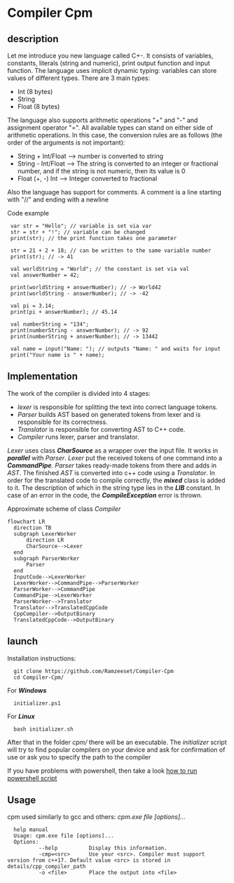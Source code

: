 # Compiler Cpm

  description
  -----------

Let me introduce you new language called C+-. It consists of variables, constants, literals (string and numeric), print output function and input function. 
The language uses implicit dynamic typing: variables can store values of different types. There are 3 main types:
  * Int (8 bytes)
  * String
  * Float (8 bytes)

The language also supports arithmetic operations "+" and "-" and assignment operator "=". All available types can stand on either side of arithmetic operations. In this case, the conversion rules are as follows (the order of the arguments is not important):
  * String + Int/Float --> number is converted to string
  * String - Int/Float --> The string is converted to an integer or fractional number, and if the string is not numeric, then its value is 0 
  * Float (+, -) Int   --> Integer converted to fractional

Also the language has support for comments. A comment is a line starting with "//" and ending with a newline
 
Code example
```
 var str = "Hello"; // variable is set via var
 str = str + "!"; // variable can be changed
 print(str); // the print function takes one parameter
```
```
 str = 21 + 2 + 18; // can be written to the same variable number 
 print(str); // -> 41
``` 
```
 val worldString = "World"; // the constant is set via val 
 val answerNumber = 42;
``` 
```
 print(worldString + answerNumber); // -> World42
 print(worldString - answerNumber); // -> -42
 
 val pi = 3.14;
 print(pi + answerNumber); // 45.14
``` 
```
 val numberString = "134";
 print(numberString - answerNumber); // -> 92
 print(numberString + answerNumber); // -> 13442
```
```
 val name = input("Name: "); // outputs "Name: " and waits for input
 print("Your name is " + name);
``` 
  Implementation
  --------------
The work of the compiler is divided into 4 stages:
  * *lexer* is responsible for splitting the text into correct language tokens. 
  * *Parser* builds AST based on generated tokens from lexer and is responsible for its correctness.
  * *Translator* is responsible for converting AST to C++ code.
  * *Compiler* runs lexer, parser and translator.
  
*Lexer* uses class ***CharSource*** as a wrapper over the input file. It works in ***parallel*** with *Parser*. *Lexer* put the received tokens of one command into a ***CommandPipe***. *Parser* takes ready-made tokens from there and adds in *AST*. The finished *AST* is converted into c++ code using a *Translator*. In order for the translated code to compile correctly, the ***mixed*** class is added to it. The description of which in the string type lies in the ***LIB*** constant. In case of an error in the code, the ***CompileException*** error is thrown.
  
Approximate scheme of class *Compiler*
  ```mermaid
flowchart LR
    direction TB
    subgraph LexerWorker
        direction LR
        CharSource-->Lexer
    end
    subgraph ParserWorker
        Parser
    end
    InputCode-->LexerWorker
    LexerWorker-->CommandPipe-->ParserWorker
    ParserWorker-->CommandPipe
    CommandPipe-->LexerWorker
    ParserWorker-->Translator
    Translator-->TranslatedCppCode
    CppCompiler-->OutputBinary
    TranslatedCppCode-->OutputBinary
```
  
  launch
  ------
Installation instructions:
```
  git clone https://github.com/Ramzeeset/Compiler-Cpm
  cd Compiler-Cpm/
```
For ***Windows***
```
  initializer.ps1
```
For ***Linux***
```
  bash initializer.sh
```

After that in the folder *cpm/* there will be an executable. The *initializer* script will try to find popular compilers on your device and ask for confirmation of use or ask you to specify the path to the compiler <br />

If you have problems with powershell, then take a look [how to run powershell script](https://www.howto-outlook.com/howto/powershell-scripts-faq-tips-and-tricks.htm)
  
  Usage
  -----
cpm used similarly to gcc and others: *cpm.exe file [options]...*
```
  help manual
  Usage: cpm.exe file [options]...
  Options:
          --help          Display this information.
          -cmp=<src>      Use your <src>. Compiler must support version from c++17. Default value <src> is stored in details/cpp_compiler_path
          -o <file>       Place the output into <file>
``` 
 
